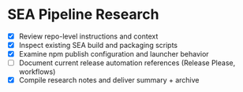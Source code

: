 # SEA Pipeline Research

- [x] Review repo-level instructions and context
- [x] Inspect existing SEA build and packaging scripts
- [x] Examine npm publish configuration and launcher behavior
- [ ] Document current release automation references (Release Please, workflows)
- [x] Compile research notes and deliver summary + archive

